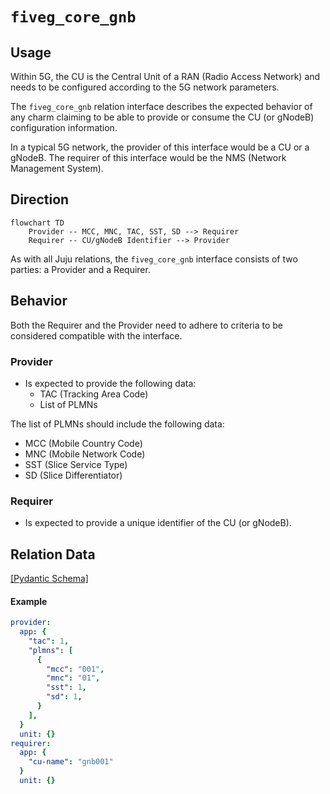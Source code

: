 # `fiveg_core_gnb`

## Usage

Within 5G, the CU is the Central Unit of a RAN (Radio Access Network) and needs to be configured according to the 5G network parameters.

The `fiveg_core_gnb` relation interface describes the expected behavior of any charm claiming to be able to provide or consume the CU (or gNodeB) configuration information.

In a typical 5G network, the provider of this interface would be a CU or a gNodeB. The requirer of this interface would be the NMS (Network Management System).

## Direction

```mermaid
flowchart TD
    Provider -- MCC, MNC, TAC, SST, SD --> Requirer
    Requirer -- CU/gNodeB Identifier --> Provider
```

As with all Juju relations, the `fiveg_core_gnb` interface consists of two parties: a Provider and a Requirer.

## Behavior

Both the Requirer and the Provider need to adhere to criteria to be considered compatible with the interface.

### Provider

- Is expected to provide the following data:
  - TAC (Tracking Area Code)
  - List of PLMNs

The list of PLMNs should include the following data:
  - MCC (Mobile Country Code)
  - MNC (Mobile Network Code)
  - SST (Slice Service Type)
  - SD (Slice Differentiator)
    

### Requirer

- Is expected to provide a unique identifier of the CU (or gNodeB).

## Relation Data

[\[Pydantic Schema\]](./schema.py)

#### Example

```yaml
provider:
  app: {
    "tac": 1,
    "plmns": [
      {
        "mcc": "001",
        "mnc": "01",
        "sst": 1,
        "sd": 1,
      }
    ],
  }
  unit: {}
requirer:
  app: {
    "cu-name": "gnb001"
  }
  unit: {}
```
